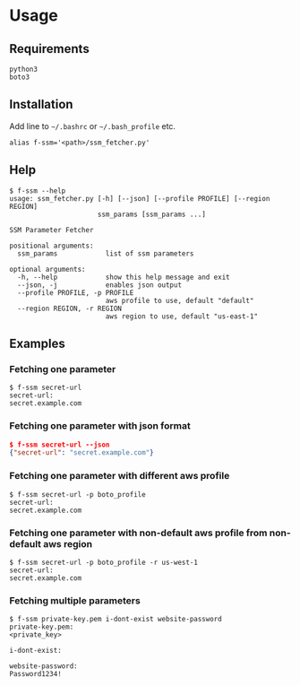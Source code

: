 # Usage

## Requirements

```
python3
boto3
```

## Installation

Add line to `~/.bashrc` or `~/.bash_profile` etc.

```
alias f-ssm='<path>/ssm_fetcher.py'
```

## Help

```
$ f-ssm --help
usage: ssm_fetcher.py [-h] [--json] [--profile PROFILE] [--region REGION]
                      ssm_params [ssm_params ...]

SSM Parameter Fetcher

positional arguments:
  ssm_params            list of ssm parameters

optional arguments:
  -h, --help            show this help message and exit
  --json, -j            enables json output
  --profile PROFILE, -p PROFILE
                        aws profile to use, default "default"
  --region REGION, -r REGION
                        aws region to use, default "us-east-1"

```

## Examples

### Fetching one parameter

```
$ f-ssm secret-url
secret-url:
secret.example.com
```

### Fetching one parameter with json format

```json
$ f-ssm secret-url --json
{"secret-url": "secret.example.com"}
```

### Fetching one parameter with different aws profile

```
$ f-ssm secret-url -p boto_profile
secret-url:
secret.example.com
```

### Fetching one parameter with non-default aws profile from non-default aws region

```
$ f-ssm secret-url -p boto_profile -r us-west-1
secret-url:
secret.example.com
```

### Fetching multiple parameters
```
$ f-ssm private-key.pem i-dont-exist website-password
private-key.pem:
<private_key>

i-dont-exist:

website-password:
Password1234!
```
